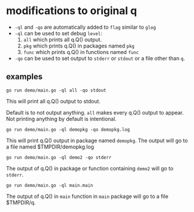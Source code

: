 # modifications to original q

* `-ql` and `-qo` are automatically added to `flag` similar to `glog`
* `-ql` can be used to set debug `level`:
  1. `all` which prints all q.Q() output.
  2. `pkg` which prints q.Q() in packages named `pkg`
  3. `func` which prints q.Q() in functions named `func`
* `-qo` can be used to set output to `stderr` or `stdout` or a file other than `q`.

## examples 

```
go run demo/main.go -ql all -qo stdout
```

This will print all q.Q() output to stdout.

Default is to not output anything. `all` makes every q.Q() output to appear.
Not printing anything by default is intentional.

```
go run demo/main.go -ql demopkg -qo demopkg.log
```

This will print q.Q() output in package named `demopkg`. The output will go to a file 
named $TMPDIR/demopkg.log

```
go run demo/main.go -ql demo2 -qo stderr
```

The output of q.Q() in package or function containing `demo2` will go to `stderr`.

```
go run demo/main.go -ql main.main 
```

The output of q.Q() in `main` function in `main` package will go to a file $TMPDIR/q.

